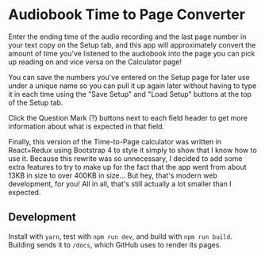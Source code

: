 # Audiobook Time to Page Converter

Enter the ending time of the audio recording and the last page number in your text copy on the Setup tab, and this app will approximately convert the amount of time you've listened to the audiobook into the page you can pick up reading on and vice versa on the Calculator page!

You can save the numbers you've entered on the Setup page for later use under a unique name so you can pull it up again later without having to type it in each time using the "Save Setup" and "Load Setup" buttons at the top of the Setup tab.

Click the Question Mark (?) buttons next to each field header to get more information about what is expected in that field.

Finally, this version of the Time-to-Page calculator was written in React+Redux using Bootstrap 4 to style it simply to show that I know how to use it. Because this rewrite was so unnecessary, I decided to add some extra features to try to make up for the fact that the app went from about 13KB in size to over 400KB in size... But hey, that's modern web development, for you! All in all, that's still actually a lot smaller than I expected.

## Development

Install with `yarn`, test with `npm run dev`, and build with `npm run build`. Building sends it to `/docs`, which GitHub uses to render its pages.